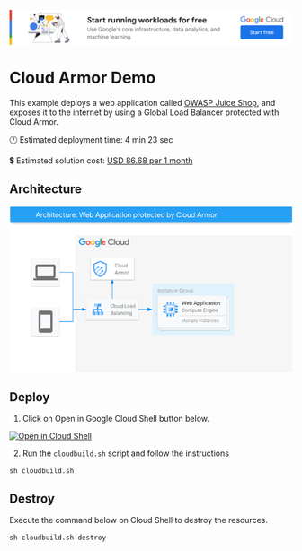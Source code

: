 [![banner](../banner.png)](https://cloud.google.com/?utm_source=github&utm_medium=referral&utm_campaign=GCP&utm_content=packages_repository_banner)


# Cloud Armor Demo

This example deploys a web application called [OWASP Juice Shop](https://owasp.org/www-project-juice-shop/), and exposes it to the internet by using a Global Load Balancer protected with Cloud Armor.

:clock1: Estimated deployment time: 4 min 23 sec

:heavy_dollar_sign: Estimated solution cost: [USD 86.68 per 1 month](https://cloud.google.com/products/calculator/#id=4690c11f-35e2-4eb1-9565-efb1fdd5faba)

## Architecture
![architecture](architecture.png)

## Deploy

1. Click on Open in Google Cloud Shell button below.
<a href="https://ssh.cloud.google.com/cloudshell/editor?cloudshell_git_repo=https://github.com/GoogleCloudPlatform/click-to-deploy-solutions&cloudshell_workspace=cloud-armor-demo" target="_new">
    <img alt="Open in Cloud Shell" src="https://gstatic.com/cloudssh/images/open-btn.svg">
</a>

2. Run the `cloudbuild.sh` script and follow the instructions
```
sh cloudbuild.sh
```

## Destroy
Execute the command below on Cloud Shell to destroy the resources.
```
sh cloudbuild.sh destroy
```

